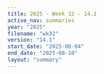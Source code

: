 ```yaml
---
title: 2025 - Week 32 - 14.1
active_nav: summaries
year: "2025"
filename: "wk32"
version: "14.1"
start_date: "2025-08-04"
end_date: "2025-08-10"
layout: "summary"
---
```

